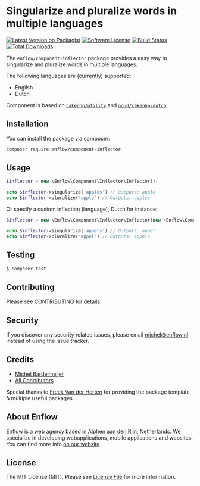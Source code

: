 # Singularize and pluralize words in multiple languages

[![Latest Version on Packagist](https://img.shields.io/packagist/v/enflow/component-inflector.svg?style=flat-square)](https://packagist.org/packages/enflow/component-inflector)
[![Software License](https://img.shields.io/badge/license-MIT-brightgreen.svg?style=flat-square)](LICENSE.md)
[![Build Status](https://img.shields.io/travis/enflow-nl/component-inflector/master.svg?style=flat-square)](https://travis-ci.org/spatie/component-inflector)
[![Total Downloads](https://img.shields.io/packagist/dt/enflow/component-inflector.svg?style=flat-square)](https://packagist.org/packages/enflow/component-inflector)

The `enflow/component-inflector` package provides a easy way to singularize and pluralize words in multiple languages.   
   
The following languages are (currently) supported:
- English
- Dutch
  
Component is based on [`cakephp/utility`](https://github.com/cakephp/utility) and [`noud/cakephp-dutch`](https://github.com/noud/cakephp-dutch).

## Installation
You can install the package via composer:

``` bash
composer require enflow/component-inflector
```

## Usage
``` php
$inflector = new \Enflow\Component\Inflector\Inflector();

echo $inflector->singularize('apples') // Outputs: apple
echo $inflector->pluralize('apple') // Outputs: apples
```
Or specify a custom inflection (language), Dutch for instance:
``` php
$inflector = new \Enflow\Component\Inflector\Inflector(new \Enflow\Component\Inflector\Inflections\Dutch());

echo $inflector->singularize('appels') // Outputs: appel
echo $inflector->pluralize('appel') // Outputs: appels
``` 

## Testing
``` bash
$ composer test
```

## Contributing
Please see [CONTRIBUTING](CONTRIBUTING.md) for details.

## Security
If you discover any security related issues, please email michel@enflow.nl instead of using the issue tracker.

## Credits
- [Michel Bardelmeijer](https://github.com/mbardelmeijer)
- [All Contributors](../../contributors)
   
Special thanks to [Freek Van der Herten](https://github.com/freekmurze) for providing the package template & multiple useful packages.

## About Enflow
Enflow is a web agency based in Alphen aan den Rijn, Netherlands. We specialize in developing webapplications, mobile applications and websites. You can find more info [on our website](https://enflow.nl/en).

## License
The MIT License (MIT). Please see [License File](LICENSE.md) for more information.
